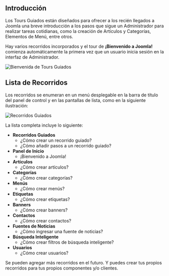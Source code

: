 <!-- Filename: jdocmanual?manual=user&heading=help&filename=guided-tours.md / Display title: Tours Guiados  -->

## Introducción

Los Tours Guiados están diseñados para ofrecer a los recién llegados a Joomla una breve introducción a los pasos que sigue un Administrador para realizar tareas cotidianas, como la creación de Artículos y Categorías, Elementos de Menú, entre otros.

Hay varios recorridos incorporados y el tour de **¡Bienvenido a Joomla!** comienza automáticamente la primera vez que un usuario inicia sesión en la interfaz de Administrador.

![Bienvenida de Tours Guiados](../../../en/images/help/guided-tours-welcome.png)

## Lista de Recorridos

Los recorridos se enumeran en un menú desplegable en la barra de título del panel de control y en las pantallas de lista, como en la siguiente ilustración:

![Recorridos Guiados](../../../en/images/help/guided-tours.png)

La lista completa incluye lo siguiente:

* **Recorridos Guiados**
    * ¿Cómo crear un recorrido guiado?
    * ¿Cómo añadir pasos a un recorrido guiado?
* **Panel de Inicio**
    * ¡Bienvenido a Joomla!
* **Artículos**
    * ¿Cómo crear artículos?
* **Categorías**
    * ¿Cómo crear categorías?
* **Menús**
    * ¿Cómo crear menús?
* **Etiquetas**
    * ¿Cómo crear etiquetas?
* **Banners**
    * ¿Cómo crear banners?
* **Contactos**
    * ¿Cómo crear contactos?
* **Fuentes de Noticias**
    * ¿Cómo ingresar una fuente de noticias?
* **Búsqueda Inteligente**
    * ¿Cómo crear filtros de búsqueda inteligente?
* **Usuarios**
    * ¿Cómo crear usuarios?

Se pueden agregar más recorridos en el futuro. Y puedes crear tus propios recorridos para tus propios componentes y/o clientes.

